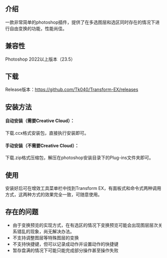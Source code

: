 ## 介绍

一款非常简单的photoshop插件，提供了在多选图层和选区同时存在的情况下进行自由变换的功能，性能尚佳。

## 兼容性

Photoshop 2022以上版本（23.5）

## 下载

Release版本：https://github.com/Tk040/Transform-EX/releases

## 安装方法

#### 自动安装（需要Creative Cloud）：

下载.ccx格式安装包，直接执行安装即可。

#### 手动安装（不需要Creative Cloud）：

下载.zip格式压缩包，解压在photoshop安装目录下的Plug-ins文件夹即可。

## 使用

安装好后可在增效工具菜单栏中找到Transform EX，有面板式和命令式两种调用方式，这两种方式的效果完全一致，可随意使用。

## 存在的问题

* 由于变换预览的实现方式，在有选区的情况下变换预览可能会出现图层层次关系错乱的现象，尚无解决办法。
* 不支持调整图层等特殊图层的变换
* 不支持快捷键，但可以记录成动作并设置动作的快捷键
* 暂存盘满的情况下可能只能完成部分操作甚至操作失败
